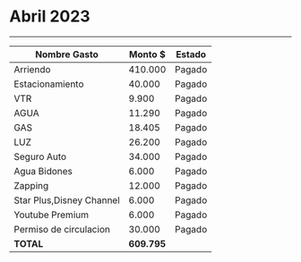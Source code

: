 # Abril 2023
----

| Nombre Gasto  | Monto $  | Estado |
|---|---|--|
|   Arriendo |  410.000  | Pagado  | 
|   Estacionamiento | 40.000   | Pagado  | 
|   VTR  | 9.900  | Pagado  | 
|   AGUA | 11.290 | Pagado   | 
|   GAS | 18.405 | Pagado | 
|   LUZ | 26.200 | Pagado   |  
|   Seguro Auto | 34.000 | Pagado  |    |
|   Agua Bidones | 6.000 | Pagado   |  
|   Zapping | 12.000 |   Pagado   |
|   Star Plus,Disney Channel | 6.000 | Pagado  | 
|   Youtube Premium | 6.000 |  Pagado |
|   Permiso de circulacion | 30.000 | Pagado  |
 **TOTAL** |  **609.795** |  